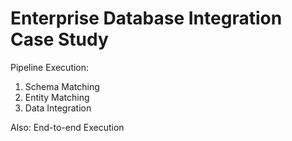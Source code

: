 # Enterprise Database Integration Case Study

Pipeline Execution:

1. Schema Matching
2. Entity Matching
3. Data Integration

Also: End-to-end Execution